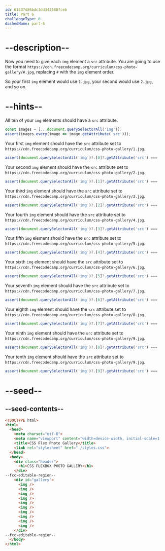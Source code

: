 ```yaml
---
id: 61537d86bdc3dd343688fceb
title: Part 6
challengeType: 0
dashedName: part-6
---
```


# --description--

Now you need to give each `img` element a `src` attribute. You are going to use the format `https://cdn.freecodecamp.org/curriculum/css-photo-gallery/#.jpg`, replacing `#` with the `img` element order.

So your first `img` element would use `1.jpg`, your second would use `2.jpg`, and so on.

# --hints--

All ten of your `img` elements should have a `src` attribute.

```js
const images = [...document.querySelectorAll('img')];
assert(images.every(image => image.getAttribute('src')));
```

Your first `img` element should have the `src` attribute set to `https://cdn.freecodecamp.org/curriculum/css-photo-gallery/1.jpg`.

```js
assert(document.querySelectorAll('img')?.[0]?.getAttribute('src') === 'https://cdn.freecodecamp.org/curriculum/css-photo-gallery/1.jpg');
```

Your second `img` element should have the `src` attribute set to `https://cdn.freecodecamp.org/curriculum/css-photo-gallery/2.jpg`.

```js
assert(document.querySelectorAll('img')?.[1]?.getAttribute('src') === 'https://cdn.freecodecamp.org/curriculum/css-photo-gallery/2.jpg');
```

Your third `img` element should have the `src` attribute set to `https://cdn.freecodecamp.org/curriculum/css-photo-gallery/3.jpg`.

```js
assert(document.querySelectorAll('img')?.[2]?.getAttribute('src') === 'https://cdn.freecodecamp.org/curriculum/css-photo-gallery/3.jpg');
```

Your fourth `img` element should have the `src` attribute set to `https://cdn.freecodecamp.org/curriculum/css-photo-gallery/4.jpg`.

```js
assert(document.querySelectorAll('img')?.[3]?.getAttribute('src') === 'https://cdn.freecodecamp.org/curriculum/css-photo-gallery/4.jpg');
```

Your fifth `img` element should have the `src` attribute set to `https://cdn.freecodecamp.org/curriculum/css-photo-gallery/5.jpg`.

```js
assert(document.querySelectorAll('img')?.[4]?.getAttribute('src') === 'https://cdn.freecodecamp.org/curriculum/css-photo-gallery/5.jpg');
```

Your sixth `img` element should have the `src` attribute set to `https://cdn.freecodecamp.org/curriculum/css-photo-gallery/6.jpg`.

```js
assert(document.querySelectorAll('img')?.[5]?.getAttribute('src') === 'https://cdn.freecodecamp.org/curriculum/css-photo-gallery/6.jpg');
```

Your seventh `img` element should have the `src` attribute set to `https://cdn.freecodecamp.org/curriculum/css-photo-gallery/7.jpg`.

```js
assert(document.querySelectorAll('img')?.[6]?.getAttribute('src') === 'https://cdn.freecodecamp.org/curriculum/css-photo-gallery/7.jpg');
```

Your eighth `img` element should have the `src` attribute set to `https://cdn.freecodecamp.org/curriculum/css-photo-gallery/8.jpg`.

```js
assert(document.querySelectorAll('img')?.[7]?.getAttribute('src') === 'https://cdn.freecodecamp.org/curriculum/css-photo-gallery/8.jpg');
```

Your ninth `img` element should have the `src` attribute set to `https://cdn.freecodecamp.org/curriculum/css-photo-gallery/9.jpg`.

```js
assert(document.querySelectorAll('img')?.[8]?.getAttribute('src') === 'https://cdn.freecodecamp.org/curriculum/css-photo-gallery/9.jpg');
```

Your tenth `img` element should have the `src` attribute set to `https://cdn.freecodecamp.org/curriculum/css-photo-gallery/9.jpg`.

```js
assert(document.querySelectorAll('img')?.[9]?.getAttribute('src') === 'https://cdn.freecodecamp.org/curriculum/css-photo-gallery/10.jpg');
```

# --seed--

## --seed-contents--

```html
<!DOCTYPE html>
<html>
  <head>
    <meta charset="utf-8">
    <meta name="viewport" content="width=device-width, initial-scale=1.0">
    <title>CSS Flex Photo Gallery</title>
    <link rel="stylesheet" href="./styles.css">
  </head>
  <body>
    <div class="header">
      <h1>CSS FLEXBOX PHOTO GALLERY</h1>
    </div>
--fcc-editable-region--
    <div id="gallery">
      <img />
      <img />
      <img />
      <img />
      <img />
      <img />
      <img />
      <img />
      <img />
      <img />
    </div>
--fcc-editable-region--
  </body>
</html>
```

```css

```
